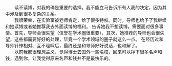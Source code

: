 &emsp;&emsp;读不读博，对我的确是重要的选择。我不能立马告诉所有人我的决定，因为其中涉及到很多复杂的关系。  
&emsp;&emsp;我很荣幸，在实验室被老师肯定，给了很多特权。同时，导师也给予了我继续和她读博或者她推荐我去外面读博的福利。
告诉她我不想读博，需要面对很多事情。首先，导师会很失望（信誉在学术圈很重要），其次，她推荐的导师也会很失望，这些都需要好好的处理，毕竟一个学术领域的圈子就这么一点。
在经历过和导师针锋相对、互不理睬后，最终还是和导师好好说话，也和解了。  
&emsp;&emsp;以前我都很理想主义，觉得博士去国外一些名校，回来可以挣下很多名声和钱，遇到你，让我觉得原来名声和钱并不是最快乐的。
